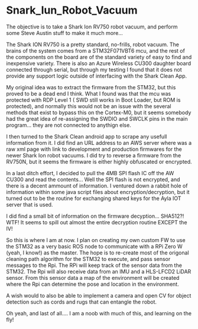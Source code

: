 # Snark_Iun_Robot_Vacuum
The objective is to take a Shark Ion RV750 robot vacuum, and perform some Steve Austin stuff to make it much more...

The Shark ION RV750 is a pretty standard, no-frills, robot vacuum.
The brains of the system comes from a STM32F071VBT6 mcu, and the rest of the components on the board are of the standard variety of easy to find and inexpensive variety. 
There is also an Azure Wireless CU300 daughter board connected through serial, but through my testing I found that it does not provide any support logic outside of interfacing with the Shark Clean App.

My original idea was to extract the firmware from the STM32, but this proved to be a dead end I think.
What I found was that the mcu was protected with RDP Level 1 ( SWD still works in Boot Loader, but ROM is protected), and normally this would not be an issue with the several methods that exist to bypass this on the Cortex-M0, but it seems somebody had the great idea of re-assigning the SWDIO and SWCLK pins in the main program... they are not connected to anythign else.

I then turned to the Shark Clean android app to scrape any usefull information from it. I did find an URL address to an AWS server where was a raw xml page with link to development and production firmwares for the newer Shark Ion robot vacuums.
I did try to reverse a firmware from the RV750N, but it seems the firmware is either highly obfuscated or encrypted.

In a last ditch effort, I decided to pull the 4MB SPI flash IC off the AW CU300 and read the contents...
Well the SPI flash is not encrypted, and there is a decent ammount of information. I ventured down a rabbit hole of information within some java script files about encryption/decryption, but it turned out to be the routine for exchanging shared keys for the Ayla IOT server that is used. 

I did find a small bit of information on the firmware decyption... SHA512?! WTF! It seems to spill out almost the entire decryption routine EXCEPT the IV!

So this is where I am at now.
I plan on creating my own custom FW to use the STM32 as a very basic ROS node to communicate with a RPi Zero W (yeah, I know!) as the master.
The hope is to re-create most of the origonal cleaning path algorithm for the STM32 to execute, and pass sensor messages to the Rpi. The RPi will keep track of the sensor data from the STM32. The Rpi will also receive data from an IMU and a HLS-LFCD2 LiDAR sensor. From this sensor data a map of the environment will be created where the Rpi can determine the pose and location in the environment.

A wish would to also be able to implement a camera and open CV for object detection such as cords and rugs that can entangle the robot.


Oh yeah, and last of all.... I am a noob with much of this, and learning on the fly!

